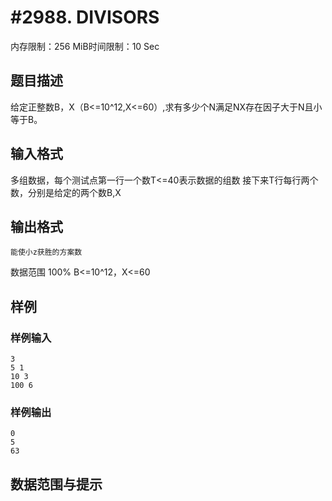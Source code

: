 # #2988. DIVISORS

内存限制：256 MiB时间限制：10 Sec

## 题目描述

  

给定正整数B，X（B<=10^12,X<=60）,求有多少个N满足NX存在因子大于N且小等于B。

## 输入格式

多组数据，每个测试点第一行一个数T<=40表示数据的组数
    接下来T行每行两个数，分别是给定的两个数B,X

## 输出格式

    能使小z获胜的方案数
数据范围
    100% B<=10^12，X<=60

## 样例

### 样例输入

    
    3
    5 1
    10 3
    100 6
    
    
    
     
    
    

### 样例输出

    
    0
    5
    63
    
    

## 数据范围与提示
